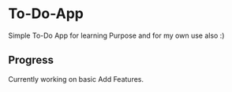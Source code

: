 # To-Do-App
Simple To-Do App for learning Purpose and for my own use also :)

## Progress
Currently working on basic Add Features.
